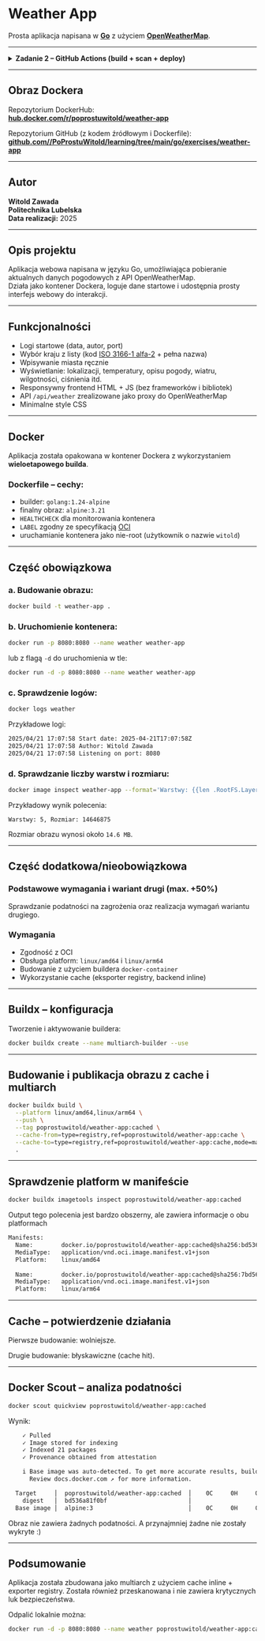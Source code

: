 # Weather App
Prosta aplikacja napisana w **[Go](https://go.dev/)** z użyciem **[OpenWeatherMap](https://openweathermap.org)**.

---

<details>
<summary><strong>Zadanie 2 – GitHub Actions (build + scan + deploy)</strong></summary>

### Treść zadania
Pipeline w GitHub Actions, który:
- Buduje obraz kontenera z aplikacją pogodową (`weather-app`)
- Wspiera `linux/amd64` i `linux/arm64`
- Wykorzystuje cache (registry backend)
- Skanuje obraz na obecność CVE (Docker Scout)
- Publikuje do `ghcr.io`

---

### Struktura repozytorium
go/
├── exercises/
│ └── weather-app/
│ ├── Dockerfile
│ ├── main.go
│ ├── go.mod
│ ├── public/
│ └── README.md

---

### Workflow GitHub Actions

Plik `.github/workflows/docker.yml` zawiera:
- Budowanie dla `linux/amd64` i `linux/arm64` za pomocą `docker buildx`
- Wykorzystanie cache push/pull (`--cache-to` i `--cache-from`)
- Test CVE przez Docker Scout (`docker/scout-action@v1`)
- Publikacja do `ghcr.io` tylko, gdy nie ma błędów CRITICAL/HIGH

---

### Sekrety wymagane w repo:
- ``DOCKERHUB_TOKEN`` – token z Docker Hub do cache push/pull
- ``GITHUB_TOKEN`` – wbudowany (automatyczny) do GHCR

---

### CVE Scan
Skan wykonywany przez Docker Scout:
- Jeśli znajdzie luki ``CRITICAL`` lub ``HIGH``, przerywa pipeline (fail-on-severity)
- Raport jest dostępny w logach workflow

---

### Tagowanie obrazów
- ``ghcr.io/poprostuwitold/weather-app:latest`` – aktualna wersja aplikacji
- ``poprostuwitold/weather-app:cache`` – tylko dla mechanizmu cacheowania buildx

---

### Przykład działania pipeline
- Wystarczy push do main
- Jeśli wszystko OK – obraz pojawia się na: ``https://ghcr.io/poprostuwitold/weather-app``

---

### Uzasadnienie użycia Docker Scout
Wybrałem Docker Scout, ponieważ:
- Działa natywnie w GitHub Actions
- Jest dobrze zintegrowany z ekosystemem Docker/BuildKit
- Oferuje dokładne wyniki bez potrzeby instalacji dodatkowych binarek (jak trivy)
- Pozwala na selektywne zakończenie (fail-on-severity) przy konkretnych poziomach ryzyka

</details>

---

## Obraz Dockera

Repozytorium DockerHub:  
**[hub.docker.com/r/poprostuwitold/weather-app](https://hub.docker.com/r/poprostuwitold/weather-app)**

Repozytorium GitHub (z kodem źródłowym i Dockerfile):  
**[github.com//PoProstuWitold/learning/tree/main/go/exercises/weather-app](https://github.com/PoProstuWitold/learning/tree/main/go/exercises/weather-app)**

---

## Autor

**Witold Zawada**  
**Politechnika Lubelska**  
**Data realizacji:** 2025

---

## Opis projektu

Aplikacja webowa napisana w języku Go, umożliwiająca pobieranie aktualnych danych pogodowych z API OpenWeatherMap.  
Działa jako kontener Dockera, loguje dane startowe i udostępnia prosty interfejs webowy do interakcji.

---

## Funkcjonalności

- Logi startowe (data, autor, port)
- Wybór kraju z listy (kod [ISO 3166-1 alfa-2](https://pl.wikipedia.org/wiki/ISO_3166-1_alfa-2) + pełna nazwa)
- Wpisywanie miasta ręcznie
- Wyświetlanie: lokalizacji, temperatury, opisu pogody, wiatru, wilgotności, ciśnienia itd.
- Responsywny frontend HTML + JS (bez frameworków i bibliotek)
- API `/api/weather` zrealizowane jako proxy do OpenWeatherMap
- Minimalne style CSS

---

## Docker

Aplikacja została opakowana w kontener Dockera z wykorzystaniem **wieloetapowego builda**.

### Dockerfile – cechy:
- builder: `golang:1.24-alpine`
- finalny obraz: `alpine:3.21`
- `HEALTHCHECK` dla monitorowania kontenera
- `LABEL` zgodny ze specyfikacją [OCI](https://en.wikipedia.org/wiki/Open_Container_Initiative)
- uruchamianie kontenera jako nie-root (użytkownik o nazwie ``witold``)

---

## Część obowiązkowa

### a. Budowanie obrazu:
```bash
docker build -t weather-app .
```

### b. Uruchomienie kontenera:
```bash
docker run -p 8080:8080 --name weather weather-app
```

lub z flagą ``-d`` do uruchomienia w tle:

```bash
docker run -d -p 8080:8080 --name weather weather-app
```

### c. Sprawdzenie logów:
```bash
docker logs weather
```

Przykładowe logi:
```bash
2025/04/21 17:07:58 Start date: 2025-04-21T17:07:58Z
2025/04/21 17:07:58 Author: Witold Zawada
2025/04/21 17:07:58 Listening on port: 8080
```

### d. Sprawdzanie liczby warstw i rozmiaru:
```bash
docker image inspect weather-app --format='Warstwy: {{len .RootFS.Layers}}, Rozmiar: {{.Size}}'
```

Przykładowy wynik polecenia:
```
Warstwy: 5, Rozmiar: 14646875
```

Rozmiar obrazu wynosi około ``14.6 MB``.

---

## Część dodatkowa/nieobowiązkowa

### Podstawowe wymagania i wariant drugi (max. +50%)
Sprawdzanie podatności na zagrożenia oraz realizacja wymagań wariantu drugiego.

### Wymagania
- Zgodność z OCI
- Obsługa platform: `linux/amd64` i `linux/arm64`
- Budowanie z użyciem buildera `docker-container`
- Wykorzystanie cache (eksporter registry, backend inline)

---

## Buildx – konfiguracja

Tworzenie i aktywowanie buildera:
```bash
docker buildx create --name multiarch-builder --use
```

---

## Budowanie i publikacja obrazu z cache i multiarch
```bash
docker buildx build \
  --platform linux/amd64,linux/arm64 \
  --push \
  --tag poprostuwitold/weather-app:cached \
  --cache-from=type=registry,ref=poprostuwitold/weather-app:cache \
  --cache-to=type=registry,ref=poprostuwitold/weather-app:cache,mode=max \
  .
```

---

## Sprawdzenie platform w manifeście
```bash
docker buildx imagetools inspect poprostuwitold/weather-app:cached
```

Output tego polecenia jest bardzo obszerny, ale zawiera informacje o obu platformach
```bash
Manifests: 
  Name:        docker.io/poprostuwitold/weather-app:cached@sha256:bd536a81f0bf695507c94bdca7afd97411cf57a968e916f3f6fae33918bb5f4c
  MediaType:   application/vnd.oci.image.manifest.v1+json
  Platform:    linux/amd64
               
  Name:        docker.io/poprostuwitold/weather-app:cached@sha256:7bd56bf669636f50fc3bfc98ea2bd5c32bf2b3fba7f0111d48377e401c354fb0
  MediaType:   application/vnd.oci.image.manifest.v1+json
  Platform:    linux/arm64
```

---

## Cache – potwierdzenie działania
Pierwsze budowanie: wolniejsze.

Drugie budowanie: błyskawiczne (cache hit).

---

## Docker Scout – analiza podatności
```bash
docker scout quickview poprostuwitold/weather-app:cached
```

Wynik:
```bash
    ✓ Pulled
    ✓ Image stored for indexing
    ✓ Indexed 21 packages
    ✓ Provenance obtained from attestation

    i Base image was auto-detected. To get more accurate results, build images with max-mode provenance attestations.
      Review docs.docker.com ↗ for more information.

  Target     │  poprostuwitold/weather-app:cached  │    0C     0H     0M     0L   
    digest   │  bd536a81f0bf                       │                              
  Base image │  alpine:3                           │    0C     0H     0M     0L  
```
Obraz nie zawiera żadnych podatności. A przynajmniej żadne nie zostały wykryte :)

---

## Podsumowanie
Aplikacja została zbudowana jako multiarch z użyciem cache inline + exporter registry.
Została również przeskanowana i nie zawiera krytycznych luk bezpieczeństwa.

Odpalić lokalnie można:
```bash
docker run -d -p 8080:8080 --name weather poprostuwitold/weather-app:cached
```
